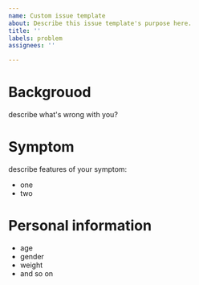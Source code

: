 ```yaml
---
name: Custom issue template
about: Describe this issue template's purpose here.
title: ''
labels: problem
assignees: ''

---
```


# Backgrouod

describe what's wrong with you?

# Symptom

describe features of your symptom:
- one
- two

# Personal information

- age
- gender
- weight
- and so on

